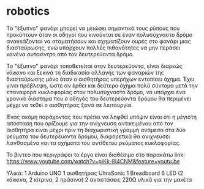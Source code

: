 # robotics
Tο "έξυπνο" φανάρι μπορεί να μειώσει σημαντικά τους ρύπους που προκύπτουν όταν οι οδηγοί που κινούνται σε έναν πολυσύχναστο δρόμο αναγκάζονται να σταματήσουν και σχηματίζουν ουρές στο φανάρι μιας διασταύρωσης, ενώ υπάρχουν πολλές πιθανότητες να μην περάσει κανένα αυτοκίνητο από τον δευτερεύοντα δρόμο. 

Tο "έξυπνο" φανάρι τοποθετείται στον δευτερεύοντα, είναι διαρκώς κόκκινο και ξεκινά τη διαδικασία αλλαγής των φαναριών της διασταύρωσης μόνο όταν ο αισθητήρας υπερήχων εντοπίσει όχημα. Έχει γίνει πρόβλεψη, ώστε αν έρθει και δεύτερο όχημα πολύ σύντομα μετά την επαναφορά κυκλοφορίας στον πολυσύχναστο δρόμο, να υπάρχει ένα χρονικό διάστημα που ο οδηγός του δευτερεύοντα δρόμου θα περιμένει μέχρι να τεθεί ο αισθητήρας ξανά σε λειτουργία.

Ένας ακόμη παράγοντας που πρέπει να ληφθεί υπόψιν είναι ότι η μέγιστη απόσταση που ορίζουμε για την ανίχνευση αντικειμένου από τον αισθητήρα είναι μέχρι πριν τη διαχωριστική γραμμή ανάμεσα στα δύο ρεύματα του δευτερέυοντα δρόμου, διαφορετικά θα ανιχνεύσει λανθασμένα και τα οχήματα του αντίθετου ρεύματος κυκλοφορίας.

Το βίντεο που περιγράφει το έργο είναι διαθέσιμο στο παρακάτω link:
https://www.youtube.com/watch?v=piKk-8I4CNM&feature=youtu.be

Υλικά:
1 Arduino UNO
1 αισθητήρας UltraSonic
1 Breadboard
6 LED (2 κόκκινα, 2 κίτρινα, 2  πράσινα)
2 αντιστάσεις 220Ω
υλικά για την μακέτα





